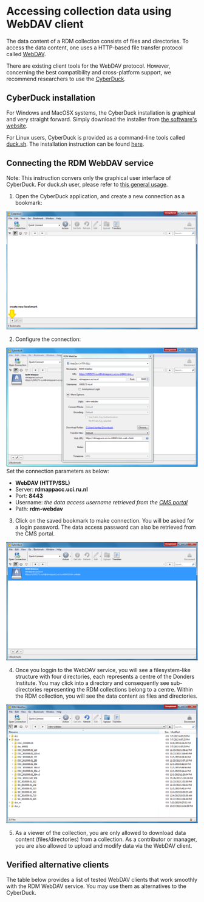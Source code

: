 # Accessing collection data using WebDAV client

The data content of a RDM collection consists of files and directories. To access the data content, one uses a HTTP-based file transfer protocol called [WebDAV](https://en.wikipedia.org/wiki/WebDAV).

There are existing client tools for the WebDAV protocol.  However, concerning the best compatibility and cross-platform support, we recommend researchers to use the [CyberDuck](https://cyberduck.io).

## CyberDuck installation

For Windows and MacOSX systems, the CyberDuck installation is graphical and very straight forward.  Simply download the installer from [the software's website](https://cyberduck.io).

For Linux users, CyberDuck is provided as a command-line tools called [duck.sh](https://duck.sh).  The installation instruction can be found [here](https://trac.cyberduck.io/wiki/help/en/howto/cli#Linux).

## Connecting the RDM WebDAV service

Note: This instruction convers only the graphical user interface of CyberDuck. For duck.sh user, please refer to [this general usage](https://trac.cyberduck.io/wiki/help/en/howto/cli#Usage).

1. Open the CyberDuck application, and create a new connection as a bookmark:

  ![](screenshots/cyberduck_new_bookmark.png)

2. Configure the connection:

  ![](screenshots/cyberduck_webdav_config.png)
  Set the connection parameters as below:
  * __WebDAV (HTTP/SSL)__
  * Server: __rdmappacc.uci.ru.nl__
  * Port: __8443__
  * Username: _the data access username retrieved from the [CMS portal](user_signup.md)_
  * Path: __rdm-webdav__

3. Click on the saved bookmark to make connection.  You will be asked for a login password.  The data access password can also be retrieved from the CMS portal. 

  ![](screenshots/cyberduck_connect_via_bookmark.png)

4. Once you loggin to the WebDAV service, you will see a filesystem-like structure with four directories, each represents a centre of the Donders Institute. You may click into a directory and consequently see sub-directories representing the RDM collections belong to a centre. Within the RDM collection, you will see the data content as files and directories.

  ![](screenshots/cyberduck_file_browser.png)

5. As a viewer of the collection, you are only allowed to download data content (files/directories) from a collection.  As a contributor or manager, you are also allowed to upload and modify data via the WebDAV client. 

## Verified alternative clients

The table below provides a list of tested WebDAV clients that work smoothly with the RDM WebDAV service.  You may use them as alternatives to the CyberDuck.
